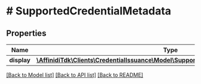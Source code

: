 # # SupportedCredentialMetadata

## Properties

| Name        | Type                                                                                                                                      | Description | Notes      |
| ----------- | ----------------------------------------------------------------------------------------------------------------------------------------- | ----------- | ---------- |
| **display** | [**\AffinidiTdk\Clients\CredentialIssuance\Model\SupportedCredentialMetadataDisplayInner[]**](SupportedCredentialMetadataDisplayInner.md) |             | [optional] |

[[Back to Model list]](../../README.md#models) [[Back to API list]](../../README.md#endpoints) [[Back to README]](../../README.md)
